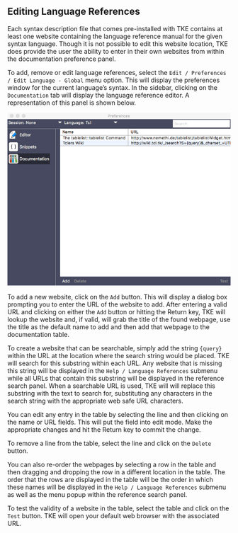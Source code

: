 ## Editing Language References

Each syntax description file that comes pre-installed with TKE contains at least one website containing the language reference manual for the given syntax language. Though it is not possible to edit this website location, TKE does provide the user the ability to enter in their own websites from within the documentation preference panel.

To add, remove or edit language references, select the `Edit / Preferences / Edit Language - Global` menu option. This will display the preferences window for the current language’s syntax. In the sidebar, clicking on the `Documentation` tab will display the language reference editor. A representation of this panel is shown below.

![](assets/docedit.png)

To add a new website, click on the `Add` button. This will display a dialog box prompting you to enter the URL of the website to add. After entering a valid URL and clicking on either the `Add` button or hitting the Return key, TKE will lookup the website and, if valid, will grab the title of the found webpage, use the title as the default name to add and then add that webpage to the documentation table.

To create a website that can be searchable, simply add the string `{query}` within the URL at the location where the search string would be placed. TKE will search for this substring within each URL. Any website that is missing this string will be displayed in the `Help / Language References` submenu while all URLs that contain this substring will be displayed in the reference search panel. When a searchable URL is used, TKE will will replace this substring with the text to search for, substituting any characters in the search string with the appropriate web safe URL characters.

You can edit any entry in the table by selecting the line and then clicking on the name or URL fields. This will put the field into edit mode. Make the appropriate changes and hit the Return key to commit the change.

To remove a line from the table, select the line and click on the `Delete` button.

You can also re-order the webpages by selecting a row in the table and then dragging and dropping the row in a different location in the table. The order that the rows are displayed in the table will be the order in which these names will be displayed in the `Help / Language References` submenu as well as the menu popup within the reference search panel.

To test the validity of a website in the table, select the table and click on the `Test` button. TKE will open your default web browser with the associated URL.